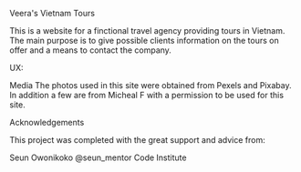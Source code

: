 Veera's Vietnam Tours

This is a website for a finctional travel agency providing tours in Vietnam. 
The main purpose is to give possible clients information on the tours on offer and a means to contact the company.

UX:


Media
The photos used in this site were obtained from Pexels and Pixabay.
In addition a few are from Micheal F with a permission to be used for this site.

Acknowledgements

This project was completed with the great support and advice from:

Seun Owonikoko @seun_mentor
Code Institute


